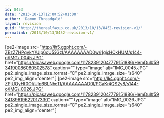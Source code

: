 ```yaml
---
id: 8453
date: '2013-10-13T12:08:52+01:00'
author: 'Damon Threadgold'
layout: revision
guid: 'http://therealfacup.co.uk/2013/10/13/8452-revision-v1/'
permalink: /2013/10/13/8452-revision-v1/
---
```


\[pe2-image src=”http://lh5.ggpht.com/-ZEzZ7HPqvkY/Ulp6cU55GzI/AAAAAAAAD0w/j1gjoHCkHUM/s144-o/IMG\_0045.JPG” href=”https://picasaweb.google.com/117823912047779151886/HemDul#5934190086080502578″ caption=”” type=”image” alt=”IMG\_0045.JPG” pe2\_single\_image\_size\_format=”C” pe2\_single\_image\_size=”s640″ pe2\_img\_align=”center” \] \[pe2-image src=”http://lh4.ggpht.com/-ZPjUOyHf0OI/Ulp6BLNheTI/AAAAAAAAD0I/PGaKr4QS2y8/s144-o/IMG\_0026.JPG” href=”https://picasaweb.google.com/117823912047779151886/HemDul#5934189619622017330″ caption=”” type=”image” alt=”IMG\_0026.JPG” pe2\_single\_image\_size\_format=”C” pe2\_single\_image\_size=”s640″ pe2\_img\_align=”center” \]